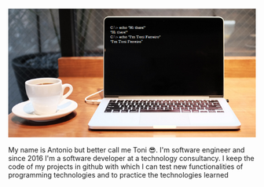 <p align="center">
<img src="https://github.com/toniferr/toniferr/blob/master/img/image.png" alt="banner">
</p>

My name is Antonio but better call me Toni 😎. I'm software engineer and since 2016 I'm a software developer at a technology consultancy. I keep the code of my projects in github with which I can test new functionalities of programming technologies and to practice the technologies learned
